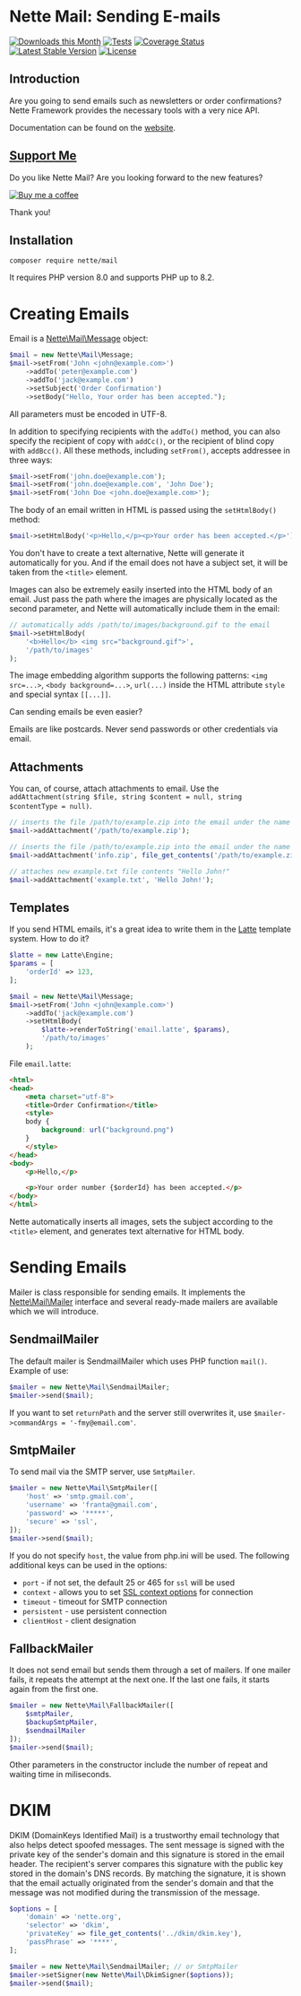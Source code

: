 Nette Mail: Sending E-mails
===========================

[![Downloads this Month](https://img.shields.io/packagist/dm/nette/mail.svg)](https://packagist.org/packages/nette/mail)
[![Tests](https://github.com/nette/mail/workflows/Tests/badge.svg?branch=master)](https://github.com/nette/mail/actions)
[![Coverage Status](https://coveralls.io/repos/github/nette/mail/badge.svg?branch=master)](https://coveralls.io/github/nette/mail?branch=master)
[![Latest Stable Version](https://poser.pugx.org/nette/mail/v/stable)](https://github.com/nette/mail/releases)
[![License](https://img.shields.io/badge/license-New%20BSD-blue.svg)](https://github.com/nette/mail/blob/master/license.md)


Introduction
------------

Are you going to send emails such as newsletters or order confirmations? Nette Framework provides the necessary tools with a very nice API.

Documentation can be found on the [website](https://doc.nette.org/mailing).


[Support Me](https://github.com/sponsors/dg)
--------------------------------------------

Do you like Nette Mail? Are you looking forward to the new features?

[![Buy me a coffee](https://files.nette.org/icons/donation-3.svg)](https://github.com/sponsors/dg)

Thank you!


Installation
------------

```shell
composer require nette/mail
```

It requires PHP version 8.0 and supports PHP up to 8.2.


Creating Emails
===============

Email is a [Nette\Mail\Message](https://api.nette.org/3.0/Nette/Mail/Message.html) object:

```php
$mail = new Nette\Mail\Message;
$mail->setFrom('John <john@example.com>')
	->addTo('peter@example.com')
	->addTo('jack@example.com')
	->setSubject('Order Confirmation')
	->setBody("Hello, Your order has been accepted.");
```

All parameters must be encoded in UTF-8.

In addition to specifying recipients with the `addTo()` method, you can also specify the recipient of copy with `addCc()`, or the recipient of blind copy with `addBcc()`. All these methods, including `setFrom()`, accepts addressee in three ways:

```php
$mail->setFrom('john.doe@example.com');
$mail->setFrom('john.doe@example.com', 'John Doe');
$mail->setFrom('John Doe <john.doe@example.com>');
```

The body of an email written in HTML is passed using the `setHtmlBody()` method:

```php
$mail->setHtmlBody('<p>Hello,</p><p>Your order has been accepted.</p>');
```

You don't have to create a text alternative, Nette will generate it automatically for you. And if the email does not have a subject set, it will be taken from the `<title>` element.

Images can also be extremely easily inserted into the HTML body of an email. Just pass the path where the images are physically located as the second parameter, and Nette will automatically include them in the email:

```php
// automatically adds /path/to/images/background.gif to the email
$mail->setHtmlBody(
	'<b>Hello</b> <img src="background.gif">',
	'/path/to/images'
);
```

The image embedding algorithm supports the following patterns: `<img src=...>`, `<body background=...>`, `url(...)` inside the HTML attribute `style` and special syntax `[[...]]`.

Can sending emails be even easier?

Emails are like postcards. Never send passwords or other credentials via email.



Attachments
-----------

You can, of course, attach attachments to email. Use the `addAttachment(string $file, string $content = null, string $contentType = null)`.

```php
// inserts the file /path/to/example.zip into the email under the name example.zip
$mail->addAttachment('/path/to/example.zip');

// inserts the file /path/to/example.zip into the email under the name info.zip
$mail->addAttachment('info.zip', file_get_contents('/path/to/example.zip'));

// attaches new example.txt file contents "Hello John!"
$mail->addAttachment('example.txt', 'Hello John!');
```


Templates
---------

If you send HTML emails, it's a great idea to write them in the [Latte](https://latte.nette.org) template system. How to do it?

```php
$latte = new Latte\Engine;
$params = [
	'orderId' => 123,
];

$mail = new Nette\Mail\Message;
$mail->setFrom('John <john@example.com>')
	->addTo('jack@example.com')
	->setHtmlBody(
		$latte->renderToString('email.latte', $params),
		'/path/to/images'
	);
```

File `email.latte`:

```html
<html>
<head>
	<meta charset="utf-8">
	<title>Order Confirmation</title>
	<style>
	body {
		background: url("background.png")
	}
	</style>
</head>
<body>
	<p>Hello,</p>

	<p>Your order number {$orderId} has been accepted.</p>
</body>
</html>
```

Nette automatically inserts all images, sets the subject according to the `<title>` element, and generates text alternative for HTML body.



Sending Emails
==============

Mailer is class responsible for sending emails. It implements the [Nette\Mail\Mailer](https://api.nette.org/3.0/Nette/Mail/Mailer.html) interface and several ready-made mailers are available which we will introduce.



SendmailMailer
--------------

The default mailer is SendmailMailer which uses PHP function `mail()`. Example of use:

```php
$mailer = new Nette\Mail\SendmailMailer;
$mailer->send($mail);
```

If you want to set `returnPath` and the server still overwrites it, use `$mailer->commandArgs = '-fmy@email.com'`.


SmtpMailer
----------

To send mail via the SMTP server, use `SmtpMailer`.

```php
$mailer = new Nette\Mail\SmtpMailer([
	'host' => 'smtp.gmail.com',
	'username' => 'franta@gmail.com',
	'password' => '*****',
	'secure' => 'ssl',
]);
$mailer->send($mail);
```

If you do not specify `host`, the value from php.ini will be used. The following additional keys can be used in the options:

* `port` - if not set, the default 25 or 465 for `ssl` will be used
* `context` - allows you to set [SSL context options](https://www.php.net/manual/en/context.ssl.php) for connection
* `timeout` - timeout for SMTP connection
* `persistent` - use persistent connection
* `clientHost` - client designation


FallbackMailer
--------------

It does not send email but sends them through a set of mailers. If one mailer fails, it repeats the attempt at the next one. If the last one fails, it starts again from the first one.

```php
$mailer = new Nette\Mail\FallbackMailer([
	$smtpMailer,
	$backupSmtpMailer,
	$sendmailMailer
]);
$mailer->send($mail);
```

Other parameters in the constructor include the number of repeat and waiting time in miliseconds.


DKIM
====

DKIM (DomainKeys Identified Mail) is a trustworthy email technology that also helps detect spoofed messages. The sent message is signed with the private key of the sender's domain and this signature is stored in the email header.
The recipient's server compares this signature with the public key stored in the domain's DNS records. By matching the signature, it is shown that the email actually originated from the sender's domain and that the message was not modified during the transmission of the message.

```php
$options = [
	'domain' => 'nette.org',
	'selector' => 'dkim',
	'privateKey' => file_get_contents('../dkim/dkim.key'),
	'passPhrase' => '****',
];

$mailer = new Nette\Mail\SendmailMailer; // or SmtpMailer
$mailer->setSigner(new Nette\Mail\DkimSigner($options));
$mailer->send($mail);
```
